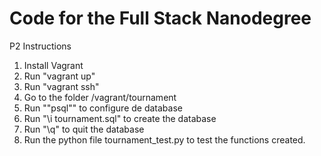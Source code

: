 Code for the Full Stack Nanodegree
=============

P2 Instructions
1. Install Vagrant
2. Run "vagrant up"
3. Run "vagrant ssh"
4. Go to the folder /vagrant/tournament
5. Run ""psql"" to configure de database
6. Run "\i tournament.sql" to create the database
7. Run "\q" to quit the database
8. Run the python file tournament_test.py to test the functions created.
